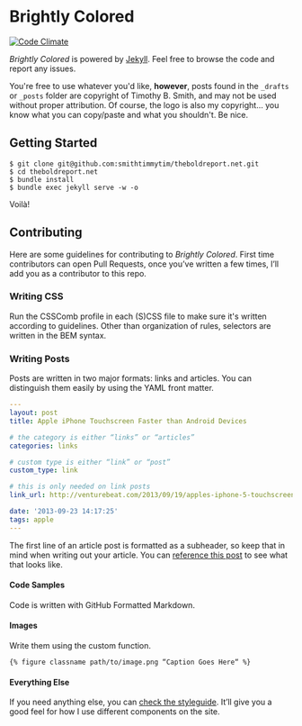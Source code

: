 # Brightly Colored

[![Code Climate](https://codeclimate.com/github/ttimsmith/theboldreport.net/badges/gpa.svg)](https://codeclimate.com/github/ttimsmith/theboldreport.net)

*Brightly Colored* is powered by [Jekyll](http://jekyllrb.com/). Feel free to browse the code and report any issues.

You're free to use whatever you'd like, **however**, posts found in the `_drafts` or `_posts` folder are copyright of Timothy B. Smith, and may not be used without proper attribution. Of course, the logo is also my copyright… you know what you can copy/paste and what you shouldn't. Be nice.

## Getting Started

```
$ git clone git@github.com:smithtimmytim/theboldreport.net.git
$ cd theboldreport.net
$ bundle install
$ bundle exec jekyll serve -w -o
```

Voilà!

## Contributing

Here are some guidelines for contributing to *Brightly Colored*. First time contributors can open Pull Requests, once you’ve written a few times, I’ll add you as a contributor to this repo.

### Writing CSS

Run the CSSComb profile in each (S)CSS file to make sure it's written according to guidelines. Other than organization of rules, selectors are written in the BEM syntax.

### Writing Posts

Posts are written in two major formats: links and articles. You can distinguish them easily by using the YAML front matter.

```yaml
---
layout: post
title: Apple iPhone Touchscreen Faster than Android Devices

# the category is either “links” or “articles”
categories: links

# custom type is either “link” or “post”
custom_type: link

# this is only needed on link posts
link_url: http://venturebeat.com/2013/09/19/apples-iphone-5-touchscreen-is-2-5-times-faster-than-android-devices/

date: '2013-09-23 14:17:25'
tags: apple
---
```

The first line of an article post is formatted as a subheader, so keep that in mind when writing out your article. You can [reference this post](https://theboldreport.net/2016/06/pull-list-for-june0816/) to see what that looks like.

#### Code Samples

Code is written with GitHub Formatted Markdown.

#### Images

Write them using the custom function.

```liquid
{% figure classname path/to/image.png “Caption Goes Here“ %}
```

#### Everything Else

If you need anything else, you can [check the styleguide](https://theboldreport.net/styleguide/). It’ll give you a good feel for how I use different components on the site.
